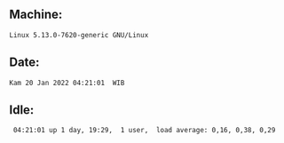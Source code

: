 ## Machine:
```
Linux 5.13.0-7620-generic GNU/Linux
```
## Date:
```
Kam 20 Jan 2022 04:21:01  WIB
```
## Idle:
```
 04:21:01 up 1 day, 19:29,  1 user,  load average: 0,16, 0,38, 0,29
```

